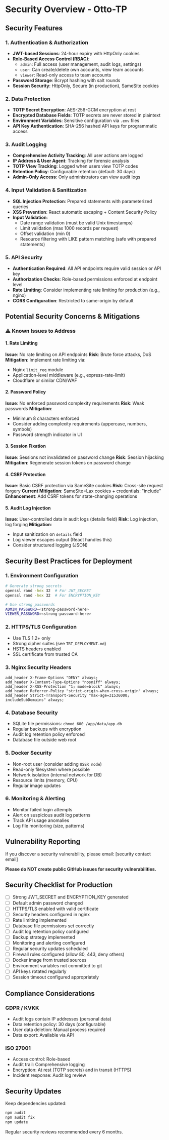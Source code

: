 # Security Overview - Otto-TP

## Security Features

### 1. Authentication & Authorization
- **JWT-based Sessions**: 24-hour expiry with HttpOnly cookies
- **Role-Based Access Control (RBAC)**:
  - `admin`: Full access (user management, audit logs, settings)
  - `user`: Can create/delete own accounts, view team accounts
  - `viewer`: Read-only access to team accounts
- **Password Storage**: Bcrypt hashing with salt rounds
- **Session Security**: HttpOnly, Secure (in production), SameSite cookies

### 2. Data Protection
- **TOTP Secret Encryption**: AES-256-GCM encryption at rest
- **Encrypted Database Fields**: TOTP secrets are never stored in plaintext
- **Environment Variables**: Sensitive configuration via `.env` files
- **API Key Authentication**: SHA-256 hashed API keys for programmatic access

### 3. Audit Logging
- **Comprehensive Activity Tracking**: All user actions are logged
- **IP Address & User Agent**: Tracking for forensic analysis
- **TOTP View Tracking**: Logged when users view TOTP codes
- **Retention Policy**: Configurable retention (default: 30 days)
- **Admin-Only Access**: Only administrators can view audit logs

### 4. Input Validation & Sanitization
- **SQL Injection Protection**: Prepared statements with parameterized queries
- **XSS Prevention**: React automatic escaping + Content Security Policy
- **Input Validation**:
  - Date range validation (must be valid Unix timestamps)
  - Limit validation (max 1000 records per request)
  - Offset validation (min 0)
  - Resource filtering with LIKE pattern matching (safe with prepared statements)

### 5. API Security
- **Authentication Required**: All API endpoints require valid session or API key
- **Authorization Checks**: Role-based permissions enforced at endpoint level
- **Rate Limiting**: Consider implementing rate limiting for production (e.g., nginx)
- **CORS Configuration**: Restricted to same-origin by default

## Potential Security Concerns & Mitigations

### ⚠️ Known Issues to Address

#### 1. Rate Limiting
**Issue**: No rate limiting on API endpoints
**Risk**: Brute force attacks, DoS
**Mitigation**: Implement rate limiting via:
- Nginx `limit_req` module
- Application-level middleware (e.g., express-rate-limit)
- Cloudflare or similar CDN/WAF

#### 2. Password Policy
**Issue**: No enforced password complexity requirements
**Risk**: Weak passwords
**Mitigation**:
- Minimum 8 characters enforced
- Consider adding complexity requirements (uppercase, numbers, symbols)
- Password strength indicator in UI

#### 3. Session Fixation
**Issue**: Sessions not invalidated on password change
**Risk**: Session hijacking
**Mitigation**: Regenerate session tokens on password change

#### 4. CSRF Protection
**Issue**: Basic CSRF protection via SameSite cookies
**Risk**: Cross-site request forgery
**Current Mitigation**: SameSite=Lax cookies + credentials: "include"
**Enhancement**: Add CSRF tokens for state-changing operations

#### 5. Audit Log Injection
**Issue**: User-controlled data in audit logs (details field)
**Risk**: Log injection, log forging
**Mitigation**:
- Input sanitization on `details` field
- Log viewer escapes output (React handles this)
- Consider structured logging (JSON)

## Security Best Practices for Deployment

### 1. Environment Configuration
```bash
# Generate strong secrets
openssl rand -hex 32  # For JWT_SECRET
openssl rand -hex 32  # For ENCRYPTION_KEY

# Use strong passwords
ADMIN_PASSWORD=<strong-password-here>
VIEWER_PASSWORD=<strong-password-here>
```

### 2. HTTPS/TLS Configuration
- Use TLS 1.2+ only
- Strong cipher suites (see `TRT_DEPLOYMENT.md`)
- HSTS headers enabled
- SSL certificate from trusted CA

### 3. Nginx Security Headers
```nginx
add_header X-Frame-Options "DENY" always;
add_header X-Content-Type-Options "nosniff" always;
add_header X-XSS-Protection "1; mode=block" always;
add_header Referrer-Policy "strict-origin-when-cross-origin" always;
add_header Strict-Transport-Security "max-age=31536000; includeSubDomains" always;
```

### 4. Database Security
- SQLite file permissions: `chmod 600 /app/data/app.db`
- Regular backups with encryption
- Audit log retention policy enforced
- Database file outside web root

### 5. Docker Security
- Non-root user (consider adding `USER node`)
- Read-only filesystem where possible
- Network isolation (internal network for DB)
- Resource limits (memory, CPU)
- Regular image updates

### 6. Monitoring & Alerting
- Monitor failed login attempts
- Alert on suspicious audit log patterns
- Track API usage anomalies
- Log file monitoring (size, patterns)

## Vulnerability Reporting

If you discover a security vulnerability, please email: [security contact email]

**Please do NOT create public GitHub issues for security vulnerabilities.**

## Security Checklist for Production

- [ ] Strong JWT_SECRET and ENCRYPTION_KEY generated
- [ ] Default admin password changed
- [ ] HTTPS/TLS enabled with valid certificate
- [ ] Security headers configured in nginx
- [ ] Rate limiting implemented
- [ ] Database file permissions set correctly
- [ ] Audit log retention policy configured
- [ ] Backup strategy implemented
- [ ] Monitoring and alerting configured
- [ ] Regular security updates scheduled
- [ ] Firewall rules configured (allow 80, 443, deny others)
- [ ] Docker image from trusted sources
- [ ] Environment variables not committed to git
- [ ] API keys rotated regularly
- [ ] Session timeout configured appropriately

## Compliance Considerations

### GDPR / KVKK
- Audit logs contain IP addresses (personal data)
- Data retention policy: 30 days (configurable)
- User data deletion: Manual process required
- Data export: Available via API

### ISO 27001
- Access control: Role-based
- Audit trail: Comprehensive logging
- Encryption: At rest (TOTP secrets) and in transit (HTTPS)
- Incident response: Audit log review

## Security Updates

Keep dependencies updated:
```bash
npm audit
npm audit fix
npm update
```

Regular security reviews recommended every 6 months.
